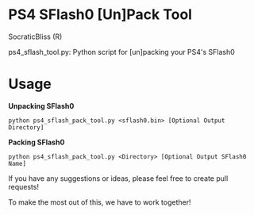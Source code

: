 # PS4 SFlash0 [Un]Pack Tool

SocraticBliss (R)

ps4_sflash_tool.py: Python script for [un]packing your PS4's SFlash0

# Usage

**Unpacking SFlash0**
```
python ps4_sflash_pack_tool.py <sflash0.bin> [Optional Output Directory]
```

**Packing SFlash0**
```
python ps4_sflash_pack_tool.py <Directory> [Optional Output SFlash0 Name]
```

If you have any suggestions or ideas, please feel free to create pull requests! 

To make the most out of this, we have to work together!

